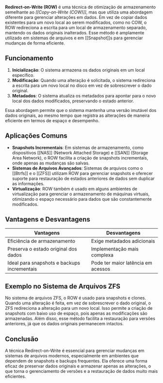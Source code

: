 **Redirect-on-Write (ROW)** é uma técnica de otimização de armazenamento semelhante ao *[[Copy-on-Write (COW)]]*, mas que utiliza uma abordagem diferente para gerenciar alterações em dados. Em vez de copiar dados existentes para um novo local ao serem modificados, como no COW, o ROW redireciona a escrita para um local de armazenamento separado, mantendo os dados originais inalterados. Esse método é amplamente utilizado em sistemas de arquivos e em [[Snapshot]]s para gerenciar mudanças de forma eficiente.

## Funcionamento

1. **Inicialização**: O sistema armazena os dados originais em um local específico.
2. **Modificação**: Quando uma alteração é solicitada, o sistema redireciona a escrita para um novo local no disco em vez de sobrescrever o dado original.
3. **Metadados**: O sistema atualiza os metadados para apontar para o novo local dos dados modificados, preservando o estado anterior.

Essa abordagem permite que o sistema mantenha uma versão imutável dos dados originais, ao mesmo tempo que registra as alterações de maneira eficiente em termos de espaço e desempenho.

## Aplicações Comuns

- **Snapshots Incrementais**: Em sistemas de armazenamento, como dispositivos [[NAS]] (Network Attached Storage) e [[SAN]] (Storage Area Network), o ROW facilita a criação de snapshots incrementais, onde apenas as mudanças são salvas.
- **Sistemas de Arquivos Avançados**: Sistemas de arquivos como o [[Btrfs]] e o [[ZFS]] utilizam ROW para gerenciar snapshots e oferecer suporte para restauração de estados anteriores de dados sem duplicar as informações.
- **Virtualização**: ROW também é usado em alguns ambientes de virtualização para gerenciar o armazenamento de máquinas virtuais, otimizando o espaço necessário para dados que são constantemente modificados.

## Vantagens e Desvantagens

| Vantagens                                   | Desvantagens                       |
| ------------------------------------------- | ---------------------------------- |
| Eficiência de armazenamento                 | Exige metadados adicionais         |
| Preserva o estado original dos dados        | Implementação mais complexa        |
| Ideal para snapshots e backups incrementais | Pode ter maior latência em acessos |

## Exemplo no Sistema de Arquivos ZFS

No sistema de arquivos ZFS, o ROW é usado para snapshots e clones. Quando uma alteração é feita, em vez de sobrescrever o dado original, o ZFS redireciona a alteração para um novo local. Isso permite a criação de snapshots com baixo uso de espaço, pois apenas as modificações são armazenadas. Além disso, esse método facilita a restauração para versões anteriores, já que os dados originais permanecem intactos.

## Conclusão

A técnica Redirect-on-Write é essencial para gerenciar mudanças em sistemas de arquivos modernos, especialmente em ambientes que dependem de snapshots e backups frequentes. Ela oferece uma forma eficaz de preservar dados originais e armazenar apenas as alterações, o que torna o gerenciamento de versões e a restauração de dados muito mais eficientes.